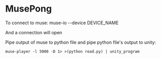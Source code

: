 # MusePong


To connect to muse: muse-io --device DEVICE_NAME

And a connection will open 

Pipe output of muse to python file and pipe python file's output to unity: 
```
muse-player -l 5000 -D 1> >(python read.py) | unity_program
```

